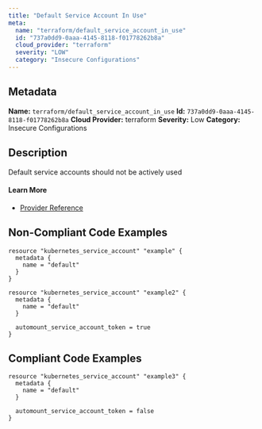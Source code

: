 ```yaml
---
title: "Default Service Account In Use"
meta:
  name: "terraform/default_service_account_in_use"
  id: "737a0dd9-0aaa-4145-8118-f01778262b8a"
  cloud_provider: "terraform"
  severity: "LOW"
  category: "Insecure Configurations"
---
```

## Metadata
**Name:** `terraform/default_service_account_in_use`
**Id:** `737a0dd9-0aaa-4145-8118-f01778262b8a`
**Cloud Provider:** terraform
**Severity:** Low
**Category:** Insecure Configurations
## Description
Default service accounts should not be actively used

#### Learn More

 - [Provider Reference](https://registry.terraform.io/providers/hashicorp/kubernetes/latest/docs/resources/service_account#automount_service_account_token)

## Non-Compliant Code Examples
```kubernetes
resource "kubernetes_service_account" "example" {
  metadata {
    name = "default"
  }
}

resource "kubernetes_service_account" "example2" {
  metadata {
    name = "default"
  }

  automount_service_account_token = true
}

```

## Compliant Code Examples
```kubernetes
resource "kubernetes_service_account" "example3" {
  metadata {
    name = "default"
  }

  automount_service_account_token = false
}

```